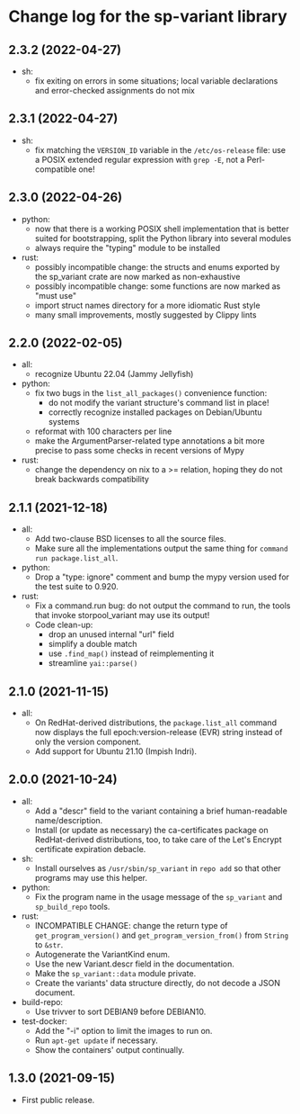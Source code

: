 # Change log for the sp-variant library

## 2.3.2 (2022-04-27)

- sh:
  - fix exiting on errors in some situations; local variable declarations
    and error-checked assignments do not mix

## 2.3.1 (2022-04-27)

- sh:
  - fix matching the `VERSION_ID` variable in the `/etc/os-release` file:
    use a POSIX extended regular expression with `grep -E`, not
    a Perl-compatible one!

## 2.3.0 (2022-04-26)

- python:
  - now that there is a working POSIX shell implementation that is better
    suited for bootstrapping, split the Python library into several modules
  - always require the "typing" module to be installed
- rust:
  - possibly incompatible change: the structs and enums exported by
    the sp_variant crate are now marked as non-exhaustive
  - possibly incompatible change: some functions are now marked as
    "must use"
  - import struct names directory for a more idiomatic Rust style
  - many small improvements, mostly suggested by Clippy lints

## 2.2.0 (2022-02-05)
- all:
  - recognize Ubuntu 22.04 (Jammy Jellyfish)
- python:
  - fix two bugs in the `list_all_packages()` convenience function:
    - do not modify the variant structure's command list in place!
    - correctly recognize installed packages on Debian/Ubuntu systems
  - reformat with 100 characters per line
  - make the ArgumentParser-related type annotations a bit more precise to
    pass some checks in recent versions of Mypy
- rust:
  - change the dependency on nix to a >= relation, hoping they do not
    break backwards compatibility

## 2.1.1 (2021-12-18)
- all:
  - Add two-clause BSD licenses to all the source files.
  - Make sure all the implementations output the same thing for
    `command run package.list_all`.
- python:
  - Drop a "type: ignore" comment and bump the mypy version used for
    the test suite to 0.920.
- rust:
  - Fix a command.run bug: do not output the command to run, the tools
    that invoke storpool_variant may use its output!
  - Code clean-up:
    - drop an unused internal "url" field
    - simplify a double match
    - use `.find_map()` instead of reimplementing it
    - streamline `yai::parse()`

## 2.1.0 (2021-11-15)

- all:
  - On RedHat-derived distributions, the `package.list_all` command now
    displays the full epoch:version-release (EVR) string instead of
    only the version component.
  - Add support for Ubuntu 21.10 (Impish Indri).

## 2.0.0 (2021-10-24)

- all:
  - Add a "descr" field to the variant containing a brief
    human-readable name/description.
  - Install (or update as necessary) the ca-certificates package on
    RedHat-derived distributions, too, to take care of the Let's Encrypt
    certificate expiration debacle.
- sh:
  - Install ourselves as `/usr/sbin/sp_variant` in `repo add` so that
    other programs may use this helper.
- python:
  - Fix the program name in the usage message of the `sp_variant` and
    `sp_build_repo` tools.
- rust:
  - INCOMPATIBLE CHANGE: change the return type of `get_program_version()`
    and `get_program_version_from()` from `String` to `&str`.
  - Autogenerate the VariantKind enum.
  - Use the new Variant.descr field in the documentation.
  - Make the `sp_variant::data` module private.
  - Create the variants' data structure directly, do not decode a JSON
    document.
- build-repo:
  - Use trivver to sort DEBIAN9 before DEBIAN10.
- test-docker:
  - Add the "-i" option to limit the images to run on.
  - Run `apt-get update` if necessary.
  - Show the containers' output continually.

## 1.3.0 (2021-09-15)

- First public release.
